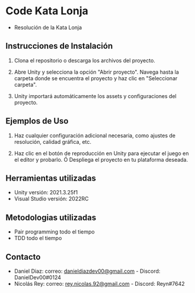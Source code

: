 # Code Kata Lonja

* Resolución de la Kata Lonja

## Instrucciones de Instalación

1. Clona el repositorio o descarga los archivos del proyecto.

2. Abre Unity y selecciona la opción "Abrir proyecto". Navega hasta la carpeta donde se encuentra el proyecto y haz clic en "Seleccionar carpeta".

3. Unity importará automáticamente los assets y configuraciones del proyecto.

## Ejemplos de Uso

1. Haz cualquier configuración adicional necesaria, como ajustes de resolución, calidad gráfica, etc.

2. Haz clic en el botón de reproducción en Unity para ejecutar el juego en el editor y probarlo.
   Ó Despliega el proyecto en tu plataforma deseada. 

## Herramientas utilizadas
* Unity versión: 2021.3.25f1
* Visual Studio versión: 2022RC

## Metodologias utilizadas
* Pair programming todo el tiempo
* TDD todo el tiempo

## Contacto

* Daniel Diaz: correo: danieldiazdev00@gmail.com - Discord: DanielDev00#0124
* Nicolás Rey: correo: rey.nicolas.92@gmail.com - Discord: Reyn#7642



